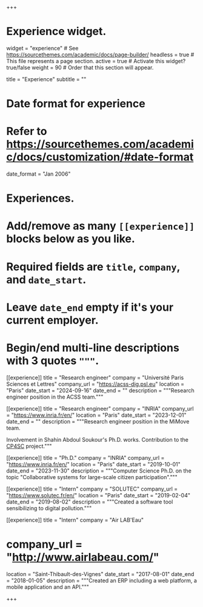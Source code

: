 +++
# Experience widget.
widget = "experience"  # See https://sourcethemes.com/academic/docs/page-builder/
headless = true  # This file represents a page section.
active = true  # Activate this widget? true/false
weight = 90  # Order that this section will appear.

title = "Experience"
subtitle = ""

# Date format for experience
#   Refer to https://sourcethemes.com/academic/docs/customization/#date-format
date_format = "Jan 2006"

# Experiences.
#   Add/remove as many `[[experience]]` blocks below as you like.
#   Required fields are `title`, `company`, and `date_start`.
#   Leave `date_end` empty if it's your current employer.
#   Begin/end multi-line descriptions with 3 quotes `"""`.

[[experience]]
  title = "Research engineer"
  company = "Université Paris Sciences et Lettres"
  company_url = "https://acss-dig.psl.eu"
  location = "Paris"
  date_start = "2024-09-16"
  date_end = ""
  description = """Research engineer position in the ACSS team."""

[[experience]]
  title = "Research engineer"
  company = "INRIA"
  company_url = "https://www.inria.fr/en/"
  location = "Paris"
  date_start = "2023-12-01"
  date_end = ""
  description = """Research engineer position in the MiMove team.
  
  Involvement in Shahin Abdoul Soukour's Ph.D. works.
  Contribution to the [CP4SC](https://eviden.com/industries/public-sector-and-defense/cloud-platform-for-smart-cities/) project."""

[[experience]]
  title = "Ph.D."
  company = "INRIA"
  company_url = "https://www.inria.fr/en/"
  location = "Paris"
  date_start = "2019-10-01"
  date_end = "2023-11-30"
  description = """Computer Science Ph.D. on the topic "Collaborative systems for large-scale citizen participation"."""

[[experience]]
  title = "Intern"
  company = "SOLUTEC"
  company_url = "https://www.solutec.fr/en/"
  location = "Paris"
  date_start = "2019-02-04"
  date_end = "2019-08-02"
  description = """Created a software tool sensibilizing to digital pollution."""

[[experience]]
  title = "Intern"
  company = "Air LAB'Eau"
  # company_url = "http://www.airlabeau.com/"
  location = "Saint-Thibault-des-Vignes"
  date_start = "2017-08-01"
  date_end = "2018-01-05"
  description = """Created an ERP including a web platform, a mobile application and an API."""
  
+++
